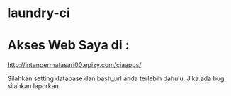 # laundry-ci
# Akses Web Saya di :
http://intanpermatasari00.epizy.com/ciaapps/





Silahkan setting database dan bash_url anda terlebih dahulu. Jika ada bug silahkan laporkan

